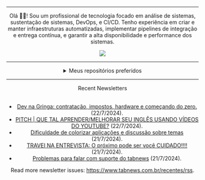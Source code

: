 <div align="center">
<hr>
<p>Olá 👋🏾! Sou um profissional de tecnologia focado em análise de sistemas, sustentação de sistemas, DevOps, e CI/CD. Tenho experiência em criar e manter infraestruturas automatizadas, implementar pipelines de integração e entrega contínua, e garantir a alta disponibilidade e performance dos sistemas.</p>
  <img src="https://media.giphy.com/media/yAGIvCiwPJn5C/giphy.gif">
<hr>
  <details>
  <summary>Meus repositórios preferidos</summary>
  <br />
  Alguns dos meus melhores repositórios:
  <br />
<br />
  <ul><li><a href=https://github.com/KubeNerd/aluratube target="_blank" rel="noopener noreferrer">KubeNerd/aluratube</a> (<b>0</b> ✨ and <b>0</b> 🍴): Aluratube - Desenvolvido durante a imersão React da Alura no final de 2022</li><li><a href=https://github.com/KubeNerd/nlw-ia target="_blank" rel="noopener noreferrer">KubeNerd/nlw-ia</a> (<b>0</b> ✨ and <b>0</b> 🍴): Projeto desenvolvido durante a NLW IA - Usando a API da OPENAI</li>
<li>More coming soon :).</li>
</ul>
  </details>
  <hr/>
    <summary>Recent Newsletters</summary>
  <br />
  <ul>
    <li><a href=https://www.tabnews.com.br/lucasfaria/dev-na-gringa-contratacao-impostos-hardware-e-comecando-do-zero target="_blank" rel="noopener noreferrer">Dev na Gringa: contratação, impostos, hardware e começando do zero.</a> (22/7/2024).</li><li><a href=https://www.tabnews.com.br/gustavomtn/pitch-que-tal-aprender-melhorar-seu-ingles-usando-videos-do-youtube target="_blank" rel="noopener noreferrer">PITCH | QUE TAL APRENDER/MELHORAR SEU INGLÊS USANDO VÍDEOS DO YOUTUBE?</a> (22/7/2024).</li><li><a href=https://www.tabnews.com.br/romsroms/dificuldade-de-colorizar-aplicacoes-e-discussao-sobre-temas target="_blank" rel="noopener noreferrer">Dificuldade de colorizar aplicações e discussão sobre temas</a> (21/7/2024).</li><li><a href=https://www.tabnews.com.br/juninhopo/travada-muito-besta-em-uma-entrevista-me-diz-o-que-aconteceria-com-voce target="_blank" rel="noopener noreferrer">TRAVEI NA ENTREVISTA: O próximo pode ser você CUIDADO!!!!</a> (21/7/2024).</li><li><a href=https://www.tabnews.com.br/Hawk084/problemas-para-falar-com-suporte-do-tabnews target="_blank" rel="noopener noreferrer">Problemas para falar com suporte do tabnews</a> (21/7/2024).</li>
  </ul>
<p>Read more newsletter issues: <a href="https://www.tabnews.com.br/recentes/rss">https://www.tabnews.com.br/recentes/rss</a>.</p>
  </details>
